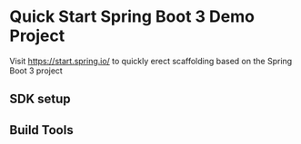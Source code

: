 # Quick Start Spring Boot 3 Demo Project

Visit https://start.spring.io/ to quickly erect scaffolding based on the Spring Boot 3 project

## SDK setup

## Build Tools

